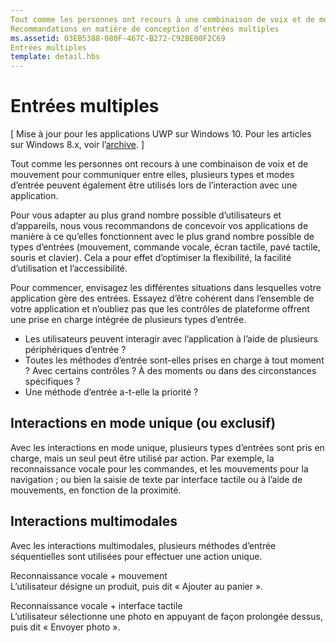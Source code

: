 ```yaml
---
Tout comme les personnes ont recours à une combinaison de voix et de mouvement pour communiquer entre elles, plusieurs types et modes d’entrée peuvent également être utilisés lors de l’interaction avec une application.
Recommandations en matière de conception d’entrées multiples
ms.assetid: 03EB5388-080F-467C-B272-C92BE00F2C69
Entrées multiples
template: detail.hbs
---
```


# Entrées multiples


\[ Mise à jour pour les applications UWP sur Windows 10. Pour les articles sur Windows 8.x, voir l’[archive](http://go.microsoft.com/fwlink/p/?linkid=619132). \]


Tout comme les personnes ont recours à une combinaison de voix et de mouvement pour communiquer entre elles, plusieurs types et modes d’entrée peuvent également être utilisés lors de l’interaction avec une application.


Pour vous adapter au plus grand nombre possible d’utilisateurs et d’appareils, nous vous recommandons de concevoir vos applications de manière à ce qu’elles fonctionnent avec le plus grand nombre possible de types d’entrées (mouvement, commande vocale, écran tactile, pavé tactile, souris et clavier). Cela a pour effet d’optimiser la flexibilité, la facilité d’utilisation et l’accessibilité.

Pour commencer, envisagez les différentes situations dans lesquelles votre application gère des entrées. Essayez d’être cohérent dans l’ensemble de votre application et n’oubliez pas que les contrôles de plateforme offrent une prise en charge intégrée de plusieurs types d’entrée.

-   Les utilisateurs peuvent interagir avec l’application à l’aide de plusieurs périphériques d’entrée ?
-   Toutes les méthodes d’entrée sont-elles prises en charge à tout moment ? Avec certains contrôles ? À des moments ou dans des circonstances spécifiques ?
-   Une méthode d’entrée a-t-elle la priorité ?

## <span id="Single__or_exclusive_-mode_interactions_"> </span> <span id="single__or_exclusive_-mode_interactions_"> </span> <span id="SINGLE__OR_EXCLUSIVE_-MODE_INTERACTIONS_"> </span>Interactions en mode unique (ou exclusif)


Avec les interactions en mode unique, plusieurs types d’entrées sont pris en charge, mais un seul peut être utilisé par action. Par exemple, la reconnaissance vocale pour les commandes, et les mouvements pour la navigation ; ou bien la saisie de texte par interface tactile ou à l’aide de mouvements, en fonction de la proximité.

## <span id="Multimodal_interactions"> </span> <span id="multimodal_interactions"> </span> <span id="MULTIMODAL_INTERACTIONS"> </span>Interactions multimodales


Avec les interactions multimodales, plusieurs méthodes d’entrée séquentielles sont utilisées pour effectuer une action unique.

<span id="Speech___gesture"> </span> <span id="speech___gesture"> </span> <span id="SPEECH___GESTURE"> </span>Reconnaissance vocale + mouvement  
L’utilisateur désigne un produit, puis dit « Ajouter au panier ».

<span id="Speech___touch"> </span> <span id="speech___touch"> </span> <span id="SPEECH___TOUCH"> </span>Reconnaissance vocale + interface tactile  
L’utilisateur sélectionne une photo en appuyant de façon prolongée dessus, puis dit « Envoyer photo ».





<!--HONumber=Mar16_HO1-->


